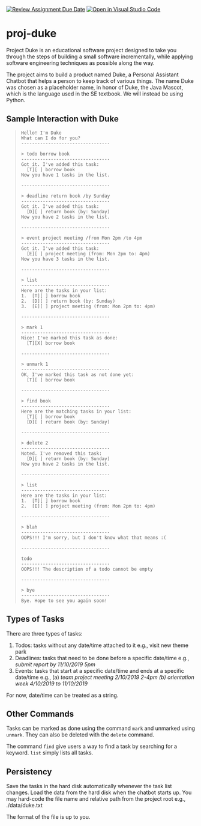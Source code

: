 [![Review Assignment Due Date](https://classroom.github.com/assets/deadline-readme-button-24ddc0f5d75046c5622901739e7c5dd533143b0c8e959d652212380cedb1ea36.svg)](https://classroom.github.com/a/C3R1qTnj)
[![Open in Visual Studio Code](https://classroom.github.com/assets/open-in-vscode-718a45dd9cf7e7f842a935f5ebbe5719a5e09af4491e668f4dbf3b35d5cca122.svg)](https://classroom.github.com/online_ide?assignment_repo_id=11587727&assignment_repo_type=AssignmentRepo)
# proj-duke

Project Duke is an educational software project designed to take you through the steps of building a small software incrementally, while applying software engineering techniques as possible along the way.

The project aims to build a product named Duke, a Personal Assistant Chatbot that helps a person to keep track of various things. The name Duke was chosen as a placeholder name, in honor of Duke, the Java Mascot, which is the language used in the SE textbook. We will instead be using Python.

## Sample Interaction with Duke
> ```
> Hello! I'm Duke
> What can I do for you?
> ---------------------------------
>
> > todo borrow book
> ---------------------------------
> Got it. I've added this task:
>   [T][ ] borrow book
> Now you have 1 tasks in the list.
>
> ---------------------------------
>
> > deadline return book /by Sunday
> ---------------------------------
> Got it. I've added this task:
>   [D][ ] return book (by: Sunday)
> Now you have 2 tasks in the list.
>
> ---------------------------------
>
> > event project meeting /from Mon 2pm /to 4pm
> ---------------------------------
> Got it. I've added this task:
>   [E][ ] project meeting (from: Mon 2pm to: 4pm)
> Now you have 3 tasks in the list.
>
> ---------------------------------
>
> > list
> ---------------------------------
> Here are the tasks in your list:
> 1.  [T][ ] borrow book
> 2.  [D][ ] return book (by: Sunday)
> 3.  [E][ ] project meeting (from: Mon 2pm to: 4pm)
>
> ---------------------------------
>
> > mark 1
> ---------------------------------
> Nice! I've marked this task as done:
>   [T][X] borrow book
>
> ---------------------------------
>
> > unmark 1
> ---------------------------------
> OK, I've marked this task as not done yet:
>   [T][ ] borrow book
>
> ---------------------------------
>
> > find book
> ---------------------------------
> Here are the matching tasks in your list:
>   [T][ ] borrow book
>   [D][ ] return book (by: Sunday)
>
> ---------------------------------
>
> > delete 2
> ---------------------------------
> Noted. I've removed this task:
>   [D][ ] return book (by: Sunday)
> Now you have 2 tasks in the list.
>
> ---------------------------------
>
> > list
> ---------------------------------
> Here are the tasks in your list:
> 1.  [T][ ] borrow book
> 2.  [E][ ] project meeting (from: Mon 2pm to: 4pm)
>
> ---------------------------------
>
> > blah
> ---------------------------------
> OOPS!!! I'm sorry, but I don't know what that means :(
>
> ---------------------------------
>
> todo
> ---------------------------------
> OOPS!!! The description of a todo cannot be empty
>
> ---------------------------------
>
> > bye
> ---------------------------------
> Bye. Hope to see you again soon!
> ```

## Types of Tasks

There are three types of tasks:
1. Todos: tasks without any date/time attached to it e.g., visit new theme park
2. Deadlines: tasks that need to be done before a specific date/time e.g., *submit report by 11/10/2019 5pm*
3. Events: tasks that start at a specific date/time and ends at a specific date/time
e.g., (a) *team project meeting 2/10/2019 2-4pm (b) orientation week 4/10/2019 to 11/10/2019*

For now, date/time can be treated as a string.

## Other Commands
Tasks can be marked as done using the command `mark` and unmarked using `unmark`.
They can also be deleted with the `delete` command.

The command `find` give users a way to find a task by searching for a keyword. `list` simply lists all tasks.

## Persistency

Save the tasks in the hard disk automatically whenever the task list changes. Load the data from the hard disk when the chatbot starts up. You may hard-code the file name and relative path from the project root e.g., ./data/duke.txt

The format of the file is up to you.